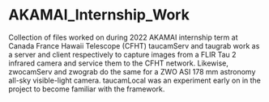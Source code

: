 # AKAMAI_Internship_Work

Collection of files worked on during 2022 AKAMAI internship term at Canada France Hawaii Telescope (CFHT)
taucamServ and taugrab work as a server and client respectively to capture images from a FLIR Tau 2 infrared camera and service them to the CFHT network. 
Likewise, zwocamServ and zwograb do the same for a ZWO ASI 178 mm astronomy all-sky visible-light camera. 
taucamLocal was an experiment early on in the project to become familiar with the framework.

